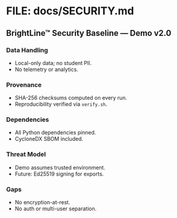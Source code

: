 # FILE: docs/SECURITY.md
## BrightLine™ Security Baseline — Demo v2.0

### Data Handling
- Local-only data; no student PII.  
- No telemetry or analytics.

### Provenance
- SHA-256 checksums computed on every run.  
- Reproducibility verified via `verify.sh`.

### Dependencies
- All Python dependencies pinned.  
- CycloneDX SBOM included.

### Threat Model
- Demo assumes trusted environment.  
- Future: Ed25519 signing for exports.

### Gaps
- No encryption-at-rest.  
- No auth or multi-user separation.
